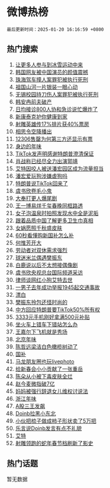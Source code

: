 # 微博热榜

`最后更新时间：2025-01-20 16:16:59 +0800`

## 热门搜索

1. [让更多人参与到冰雪运动中来](https://m.weibo.cn/search?containerid=100103type%3D1%26t%3D10%26q%3D%23%E8%AE%A9%E6%9B%B4%E5%A4%9A%E4%BA%BA%E5%8F%82%E4%B8%8E%E5%88%B0%E5%86%B0%E9%9B%AA%E8%BF%90%E5%8A%A8%E4%B8%AD%E6%9D%A5%23&stream_entry_id=51&isnewpage=1&extparam=seat%3D1%26cate%3D10103%26dgr%3D0%26filter_type%3Drealtimehot%26stream_entry_id%3D51%26c_type%3D51%26q%3D%2523%25E8%25AE%25A9%25E6%259B%25B4%25E5%25A4%259A%25E4%25BA%25BA%25E5%258F%2582%25E4%25B8%258E%25E5%2588%25B0%25E5%2586%25B0%25E9%259B%25AA%25E8%25BF%2590%25E5%258A%25A8%25E4%25B8%25AD%25E6%259D%25A5%2523%26pos%3D0%26display_time%3D1737361017%26pre_seqid%3D17373610174820118870441)
1. [韩国网友被中国演员的颜值震撼](https://m.weibo.cn/search?containerid=100103type%3D1%26t%3D10%26q%3D%E9%9F%A9%E5%9B%BD%E7%BD%91%E5%8F%8B%E8%A2%AB%E4%B8%AD%E5%9B%BD%E6%BC%94%E5%91%98%E7%9A%84%E9%A2%9C%E5%80%BC%E9%9C%87%E6%92%BC&stream_entry_id=31&isnewpage=1&extparam=seat%3D1%26dgr%3D0%26filter_type%3Drealtimehot%26c_type%3D31%26flag%3D2%26pos%3D0%26realpos%3D1%26lcate%3D5001%26stream_entry_id%3D31%26cate%3D5001%26q%3D%25E9%259F%25A9%25E5%259B%25BD%25E7%25BD%2591%25E5%258F%258B%25E8%25A2%25AB%25E4%25B8%25AD%25E5%259B%25BD%25E6%25BC%2594%25E5%2591%2598%25E7%259A%2584%25E9%25A2%259C%25E5%2580%25BC%25E9%259C%2587%25E6%2592%25BC%26band_rank%3D1%26display_time%3D1737361017%26pre_seqid%3D17373610174820118870441)
1. [珠海驾车撞人案罪犯被执行死刑](https://m.weibo.cn/search?containerid=100103type%3D1%26t%3D10%26q%3D%23%E7%8F%A0%E6%B5%B7%E9%A9%BE%E8%BD%A6%E6%92%9E%E4%BA%BA%E6%A1%88%E7%BD%AA%E7%8A%AF%E8%A2%AB%E6%89%A7%E8%A1%8C%E6%AD%BB%E5%88%91%23&stream_entry_id=31&isnewpage=1&extparam=seat%3D1%26dgr%3D0%26filter_type%3Drealtimehot%26c_type%3D31%26flag%3D0%26pos%3D1%26realpos%3D2%26lcate%3D5001%26stream_entry_id%3D31%26cate%3D5001%26q%3D%2523%25E7%258F%25A0%25E6%25B5%25B7%25E9%25A9%25BE%25E8%25BD%25A6%25E6%2592%259E%25E4%25BA%25BA%25E6%25A1%2588%25E7%25BD%25AA%25E7%258A%25AF%25E8%25A2%25AB%25E6%2589%25A7%25E8%25A1%258C%25E6%25AD%25BB%25E5%2588%2591%2523%26band_rank%3D2%26display_time%3D1737361017%26pre_seqid%3D17373610174820118870441)
1. [祖国山河一片银装一眼心动](https://m.weibo.cn/search?containerid=100103type%3D1%26t%3D10%26q%3D%23%E7%A5%96%E5%9B%BD%E5%B1%B1%E6%B2%B3%E4%B8%80%E7%89%87%E9%93%B6%E8%A3%85%E4%B8%80%E7%9C%BC%E5%BF%83%E5%8A%A8%23&stream_entry_id=31&isnewpage=1&extparam=seat%3D1%26dgr%3D0%26filter_type%3Drealtimehot%26c_type%3D31%26flag%3D1%26pos%3D2%26realpos%3D3%26lcate%3D5001%26stream_entry_id%3D31%26cate%3D5001%26q%3D%2523%25E7%25A5%2596%25E5%259B%25BD%25E5%25B1%25B1%25E6%25B2%25B3%25E4%25B8%2580%25E7%2589%2587%25E9%2593%25B6%25E8%25A3%2585%25E4%25B8%2580%25E7%259C%25BC%25E5%25BF%2583%25E5%258A%25A8%2523%26band_rank%3D3%26display_time%3D1737361017%26pre_seqid%3D17373610174820118870441)
1. [无锡校园持刀伤人案罪犯被执行死刑](https://m.weibo.cn/search?containerid=100103type%3D1%26t%3D10%26q%3D%23%E6%97%A0%E9%94%A1%E6%A0%A1%E5%9B%AD%E6%8C%81%E5%88%80%E4%BC%A4%E4%BA%BA%E6%A1%88%E7%BD%AA%E7%8A%AF%E8%A2%AB%E6%89%A7%E8%A1%8C%E6%AD%BB%E5%88%91%23&stream_entry_id=31&isnewpage=1&extparam=seat%3D1%26dgr%3D0%26filter_type%3Drealtimehot%26c_type%3D31%26flag%3D1%26pos%3D3%26realpos%3D4%26lcate%3D5001%26stream_entry_id%3D31%26cate%3D5001%26q%3D%2523%25E6%2597%25A0%25E9%2594%25A1%25E6%25A0%25A1%25E5%259B%25AD%25E6%258C%2581%25E5%2588%2580%25E4%25BC%25A4%25E4%25BA%25BA%25E6%25A1%2588%25E7%25BD%25AA%25E7%258A%25AF%25E8%25A2%25AB%25E6%2589%25A7%25E8%25A1%258C%25E6%25AD%25BB%25E5%2588%2591%2523%26band_rank%3D4%26display_time%3D1737361017%26pre_seqid%3D17373610174820118870441)
1. [韩安冉前夫破产](https://m.weibo.cn/search?containerid=100103type%3D1%26t%3D10%26q%3D%23%E9%9F%A9%E5%AE%89%E5%86%89%E5%89%8D%E5%A4%AB%E7%A0%B4%E4%BA%A7%23&stream_entry_id=31&isnewpage=1&extparam=seat%3D1%26dgr%3D0%26filter_type%3Drealtimehot%26c_type%3D31%26flag%3D2%26pos%3D4%26realpos%3D5%26lcate%3D5001%26stream_entry_id%3D31%26cate%3D5001%26q%3D%2523%25E9%259F%25A9%25E5%25AE%2589%25E5%2586%2589%25E5%2589%258D%25E5%25A4%25AB%25E7%25A0%25B4%25E4%25BA%25A7%2523%26band_rank%3D5%26display_time%3D1737361017%26pre_seqid%3D17373610174820118870441)
1. [日均接诊800人协和急诊说忙爆炸了](https://m.weibo.cn/search?containerid=100103type%3D1%26t%3D10%26q%3D%23%E6%97%A5%E5%9D%87%E6%8E%A5%E8%AF%8A800%E4%BA%BA%E5%8D%8F%E5%92%8C%E6%80%A5%E8%AF%8A%E8%AF%B4%E5%BF%99%E7%88%86%E7%82%B8%E4%BA%86%23&stream_entry_id=31&isnewpage=1&extparam=seat%3D1%26dgr%3D0%26filter_type%3Drealtimehot%26c_type%3D31%26flag%3D0%26pos%3D5%26realpos%3D6%26lcate%3D5001%26stream_entry_id%3D31%26cate%3D5001%26q%3D%2523%25E6%2597%25A5%25E5%259D%2587%25E6%258E%25A5%25E8%25AF%258A800%25E4%25BA%25BA%25E5%258D%258F%25E5%2592%258C%25E6%2580%25A5%25E8%25AF%258A%25E8%25AF%25B4%25E5%25BF%2599%25E7%2588%2586%25E7%2582%25B8%25E4%25BA%2586%2523%26band_rank%3D6%26display_time%3D1737361017%26pre_seqid%3D17373610174820118870441)
1. [新康泰克护你健康到家](https://m.weibo.cn/search?containerid=100103type%3D1%26t%3D10%26q%3D%23%E6%96%B0%E5%BA%B7%E6%B3%B0%E5%85%8B%E6%8A%A4%E4%BD%A0%E5%81%A5%E5%BA%B7%E5%88%B0%E5%AE%B6%23&stream_entry_id=31&isnewpage=1&extparam=seat%3D1%26dgr%3D0%26adid%3D272979%26filter_type%3Drealtimehot%26band_rank%3D7%26pos%3D6%26cate%3D5001%26is_ad_pos%3D1%26lcate%3D5001%26stream_entry_id%3D31%26topic_ad%3D1%26q%3D%2523%25E6%2596%25B0%25E5%25BA%25B7%25E6%25B3%25B0%25E5%2585%258B%25E6%258A%25A4%25E4%25BD%25A0%25E5%2581%25A5%25E5%25BA%25B7%25E5%2588%25B0%25E5%25AE%25B6%2523%26c_type%3D31%26display_time%3D1737361017%26pre_seqid%3D17373610174820118870441)
1. [射雕英雄传17%排片获40%票房](https://m.weibo.cn/search?containerid=100103type%3D1%26t%3D10%26q%3D%23%E5%B0%84%E9%9B%95%E8%8B%B1%E9%9B%84%E4%BC%A017%25%E6%8E%92%E7%89%87%E8%8E%B740%25%E7%A5%A8%E6%88%BF%23&stream_entry_id=31&isnewpage=1&extparam=seat%3D1%26dgr%3D0%26filter_type%3Drealtimehot%26c_type%3D31%26flag%3D1%26pos%3D7%26realpos%3D7%26lcate%3D5001%26stream_entry_id%3D31%26cate%3D5001%26q%3D%2523%25E5%25B0%2584%25E9%259B%2595%25E8%258B%25B1%25E9%259B%2584%25E4%25BC%25A017%2525%25E6%258E%2592%25E7%2589%2587%25E8%258E%25B740%2525%25E7%25A5%25A8%25E6%2588%25BF%2523%26band_rank%3D7%26display_time%3D1737361017%26pre_seqid%3D17373610174820118870441)
1. [相思令空降播出](https://m.weibo.cn/search?containerid=100103type%3D1%26t%3D10%26q%3D%23%E7%9B%B8%E6%80%9D%E4%BB%A4%E7%A9%BA%E9%99%8D%E6%92%AD%E5%87%BA%23&stream_entry_id=31&isnewpage=1&extparam=seat%3D1%26dgr%3D0%26filter_type%3Drealtimehot%26c_type%3D31%26flag%3D1%26pos%3D8%26realpos%3D8%26lcate%3D5001%26stream_entry_id%3D31%26cate%3D5001%26q%3D%2523%25E7%259B%25B8%25E6%2580%259D%25E4%25BB%25A4%25E7%25A9%25BA%25E9%2599%258D%25E6%2592%25AD%25E5%2587%25BA%2523%26band_rank%3D8%26display_time%3D1737361017%26pre_seqid%3D17373610174820118870441)
1. [12306售罄为何第三方还显示有票](https://m.weibo.cn/search?containerid=100103type%3D1%26t%3D10%26q%3D%2312306%E5%94%AE%E7%BD%84%E4%B8%BA%E4%BD%95%E7%AC%AC%E4%B8%89%E6%96%B9%E8%BF%98%E6%98%BE%E7%A4%BA%E6%9C%89%E7%A5%A8%23&stream_entry_id=31&isnewpage=1&extparam=seat%3D1%26dgr%3D0%26filter_type%3Drealtimehot%26c_type%3D31%26flag%3D0%26pos%3D9%26realpos%3D9%26lcate%3D5001%26stream_entry_id%3D31%26cate%3D5001%26q%3D%252312306%25E5%2594%25AE%25E7%25BD%2584%25E4%25B8%25BA%25E4%25BD%2595%25E7%25AC%25AC%25E4%25B8%2589%25E6%2596%25B9%25E8%25BF%2598%25E6%2598%25BE%25E7%25A4%25BA%25E6%259C%2589%25E7%25A5%25A8%2523%26band_rank%3D9%26display_time%3D1737361017%26pre_seqid%3D17373610174820118870441)
1. [身边的年味](https://m.weibo.cn/search?containerid=100103type%3D1%26t%3D10%26q%3D%23%E8%BA%AB%E8%BE%B9%E7%9A%84%E5%B9%B4%E5%91%B3%23&stream_entry_id=31&isnewpage=1&extparam=seat%3D1%26dgr%3D0%26filter_type%3Drealtimehot%26c_type%3D31%26flag%3D1%26pos%3D10%26realpos%3D10%26lcate%3D5001%26stream_entry_id%3D31%26cate%3D5001%26q%3D%2523%25E8%25BA%25AB%25E8%25BE%25B9%25E7%259A%2584%25E5%25B9%25B4%25E5%2591%25B3%2523%26band_rank%3D10%26display_time%3D1737361017%26pre_seqid%3D17373610174820118870441)
1. [TikTok发声明感谢特朗普澄清保证](https://m.weibo.cn/search?containerid=100103type%3D1%26t%3D10%26q%3D%23TikTok%E5%8F%91%E5%A3%B0%E6%98%8E%E6%84%9F%E8%B0%A2%E7%89%B9%E6%9C%97%E6%99%AE%E6%BE%84%E6%B8%85%E4%BF%9D%E8%AF%81%23&stream_entry_id=31&isnewpage=1&extparam=seat%3D1%26dgr%3D0%26filter_type%3Drealtimehot%26c_type%3D31%26flag%3D1%26pos%3D11%26realpos%3D11%26lcate%3D5001%26stream_entry_id%3D31%26cate%3D5001%26q%3D%2523TikTok%25E5%258F%2591%25E5%25A3%25B0%25E6%2598%258E%25E6%2584%259F%25E8%25B0%25A2%25E7%2589%25B9%25E6%259C%2597%25E6%2599%25AE%25E6%25BE%2584%25E6%25B8%2585%25E4%25BF%259D%25E8%25AF%2581%2523%26band_rank%3D11%26display_time%3D1737361017%26pre_seqid%3D17373610174820118870441)
1. [肖战称已经尽全力出演郭靖](https://m.weibo.cn/search?containerid=100103type%3D1%26t%3D10%26q%3D%23%E8%82%96%E6%88%98%E7%A7%B0%E5%B7%B2%E7%BB%8F%E5%B0%BD%E5%85%A8%E5%8A%9B%E5%87%BA%E6%BC%94%E9%83%AD%E9%9D%96%23&stream_entry_id=31&isnewpage=1&extparam=seat%3D1%26dgr%3D0%26filter_type%3Drealtimehot%26c_type%3D31%26flag%3D0%26pos%3D12%26realpos%3D12%26lcate%3D5001%26stream_entry_id%3D31%26cate%3D5001%26q%3D%2523%25E8%2582%2596%25E6%2588%2598%25E7%25A7%25B0%25E5%25B7%25B2%25E7%25BB%258F%25E5%25B0%25BD%25E5%2585%25A8%25E5%258A%259B%25E5%2587%25BA%25E6%25BC%2594%25E9%2583%25AD%25E9%259D%2596%2523%26band_rank%3D12%26display_time%3D1737361017%26pre_seqid%3D17373610174820118870441)
1. [艾特因咬人被送潘宏园区成为流量担当](https://m.weibo.cn/search?containerid=100103type%3D1%26t%3D10%26q%3D%23%E8%89%BE%E7%89%B9%E5%9B%A0%E5%92%AC%E4%BA%BA%E8%A2%AB%E9%80%81%E6%BD%98%E5%AE%8F%E5%9B%AD%E5%8C%BA%E6%88%90%E4%B8%BA%E6%B5%81%E9%87%8F%E6%8B%85%E5%BD%93%23&stream_entry_id=31&isnewpage=1&extparam=seat%3D1%26dgr%3D0%26filter_type%3Drealtimehot%26c_type%3D31%26flag%3D2%26pos%3D13%26realpos%3D13%26lcate%3D5001%26stream_entry_id%3D31%26cate%3D5001%26q%3D%2523%25E8%2589%25BE%25E7%2589%25B9%25E5%259B%25A0%25E5%2592%25AC%25E4%25BA%25BA%25E8%25A2%25AB%25E9%2580%2581%25E6%25BD%2598%25E5%25AE%258F%25E5%259B%25AD%25E5%258C%25BA%25E6%2588%2590%25E4%25B8%25BA%25E6%25B5%2581%25E9%2587%258F%25E6%258B%2585%25E5%25BD%2593%2523%26band_rank%3D13%26display_time%3D1737361017%26pre_seqid%3D17373610174820118870441)
1. [潘宏爱玩狗涉嫌虐狗吗](https://m.weibo.cn/search?containerid=100103type%3D1%26t%3D10%26q%3D%23%E6%BD%98%E5%AE%8F%E7%88%B1%E7%8E%A9%E7%8B%97%E6%B6%89%E5%AB%8C%E8%99%90%E7%8B%97%E5%90%97%23&stream_entry_id=31&isnewpage=1&extparam=seat%3D1%26dgr%3D0%26filter_type%3Drealtimehot%26c_type%3D31%26flag%3D2%26pos%3D14%26realpos%3D14%26lcate%3D5001%26stream_entry_id%3D31%26cate%3D5001%26q%3D%2523%25E6%25BD%2598%25E5%25AE%258F%25E7%2588%25B1%25E7%258E%25A9%25E7%258B%2597%25E6%25B6%2589%25E5%25AB%258C%25E8%2599%2590%25E7%258B%2597%25E5%2590%2597%2523%26band_rank%3D14%26display_time%3D1737361017%26pre_seqid%3D17373610174820118870441)
1. [特朗普说TikTok回来了](https://m.weibo.cn/search?containerid=100103type%3D1%26t%3D10%26q%3D%23%E7%89%B9%E6%9C%97%E6%99%AE%E8%AF%B4TikTok%E5%9B%9E%E6%9D%A5%E4%BA%86%23&stream_entry_id=31&isnewpage=1&extparam=seat%3D1%26dgr%3D0%26filter_type%3Drealtimehot%26c_type%3D31%26flag%3D0%26pos%3D15%26realpos%3D15%26lcate%3D5001%26stream_entry_id%3D31%26cate%3D5001%26q%3D%2523%25E7%2589%25B9%25E6%259C%2597%25E6%2599%25AE%25E8%25AF%25B4TikTok%25E5%259B%259E%25E6%259D%25A5%25E4%25BA%2586%2523%26band_rank%3D15%26display_time%3D1737361017%26pre_seqid%3D17373610174820118870441)
1. [虞书欣卷毛小鬼](https://m.weibo.cn/search?containerid=100103type%3D1%26t%3D10%26q%3D%23%E8%99%9E%E4%B9%A6%E6%AC%A3%E5%8D%B7%E6%AF%9B%E5%B0%8F%E9%AC%BC%23&stream_entry_id=31&isnewpage=1&extparam=seat%3D1%26dgr%3D0%26filter_type%3Drealtimehot%26c_type%3D31%26flag%3D1%26pos%3D16%26realpos%3D16%26lcate%3D5001%26stream_entry_id%3D31%26cate%3D5001%26q%3D%2523%25E8%2599%259E%25E4%25B9%25A6%25E6%25AC%25A3%25E5%258D%25B7%25E6%25AF%259B%25E5%25B0%258F%25E9%25AC%25BC%2523%26band_rank%3D16%26display_time%3D1737361017%26pre_seqid%3D17373610174820118870441)
1. [大奉打更人爆尾剧](https://m.weibo.cn/search?containerid=100103type%3D1%26t%3D10%26q%3D%E5%A4%A7%E5%A5%89%E6%89%93%E6%9B%B4%E4%BA%BA%E7%88%86%E5%B0%BE%E5%89%A7&stream_entry_id=31&isnewpage=1&extparam=seat%3D1%26dgr%3D0%26filter_type%3Drealtimehot%26c_type%3D31%26flag%3D1%26pos%3D17%26realpos%3D17%26lcate%3D5001%26stream_entry_id%3D31%26cate%3D5001%26q%3D%25E5%25A4%25A7%25E5%25A5%2589%25E6%2589%2593%25E6%259B%25B4%25E4%25BA%25BA%25E7%2588%2586%25E5%25B0%25BE%25E5%2589%25A7%26band_rank%3D17%26display_time%3D1737361017%26pre_seqid%3D17373610174820118870441)
1. [王一博易烊千玺春晚同框路透](https://m.weibo.cn/search?containerid=100103type%3D1%26t%3D10%26q%3D%23%E7%8E%8B%E4%B8%80%E5%8D%9A%E6%98%93%E7%83%8A%E5%8D%83%E7%8E%BA%E6%98%A5%E6%99%9A%E5%90%8C%E6%A1%86%E8%B7%AF%E9%80%8F%23&stream_entry_id=31&isnewpage=1&extparam=seat%3D1%26dgr%3D0%26filter_type%3Drealtimehot%26c_type%3D31%26flag%3D0%26pos%3D18%26realpos%3D18%26lcate%3D5001%26stream_entry_id%3D31%26cate%3D5001%26q%3D%2523%25E7%258E%258B%25E4%25B8%2580%25E5%258D%259A%25E6%2598%2593%25E7%2583%258A%25E5%258D%2583%25E7%258E%25BA%25E6%2598%25A5%25E6%2599%259A%25E5%2590%258C%25E6%25A1%2586%25E8%25B7%25AF%25E9%2580%258F%2523%26band_rank%3D18%26display_time%3D1737361017%26pre_seqid%3D17373610174820118870441)
1. [女子泡温泉时拍照发现水中全是泥垢](https://m.weibo.cn/search?containerid=100103type%3D1%26t%3D10%26q%3D%23%E5%A5%B3%E5%AD%90%E6%B3%A1%E6%B8%A9%E6%B3%89%E6%97%B6%E6%8B%8D%E7%85%A7%E5%8F%91%E7%8E%B0%E6%B0%B4%E4%B8%AD%E5%85%A8%E6%98%AF%E6%B3%A5%E5%9E%A2%23&stream_entry_id=31&isnewpage=1&extparam=seat%3D1%26dgr%3D0%26filter_type%3Drealtimehot%26c_type%3D31%26flag%3D1%26pos%3D19%26realpos%3D19%26lcate%3D5001%26stream_entry_id%3D31%26cate%3D5001%26q%3D%2523%25E5%25A5%25B3%25E5%25AD%2590%25E6%25B3%25A1%25E6%25B8%25A9%25E6%25B3%2589%25E6%2597%25B6%25E6%258B%258D%25E7%2585%25A7%25E5%258F%2591%25E7%258E%25B0%25E6%25B0%25B4%25E4%25B8%25AD%25E5%2585%25A8%25E6%2598%25AF%25E6%25B3%25A5%25E5%259E%25A2%2523%26band_rank%3D19%26display_time%3D1737361017%26pre_seqid%3D17373610174820118870441)
1. [跟着品质中国了解更多卫生巾真相](https://m.weibo.cn/search?containerid=100103type%3D1%26t%3D10%26q%3D%23%E8%B7%9F%E7%9D%80%E5%93%81%E8%B4%A8%E4%B8%AD%E5%9B%BD%E4%BA%86%E8%A7%A3%E6%9B%B4%E5%A4%9A%E5%8D%AB%E7%94%9F%E5%B7%BE%E7%9C%9F%E7%9B%B8%23&stream_entry_id=31&isnewpage=1&extparam=seat%3D1%26dgr%3D0%26adid%3D273360%26filter_type%3Drealtimehot%26c_type%3D31%26flag%3D1%26pos%3D20%26realpos%3D20%26lcate%3D5001%26stream_entry_id%3D31%26cate%3D5001%26q%3D%2523%25E8%25B7%259F%25E7%259D%2580%25E5%2593%2581%25E8%25B4%25A8%25E4%25B8%25AD%25E5%259B%25BD%25E4%25BA%2586%25E8%25A7%25A3%25E6%259B%25B4%25E5%25A4%259A%25E5%258D%25AB%25E7%2594%259F%25E5%25B7%25BE%25E7%259C%259F%25E7%259B%25B8%2523%26band_rank%3D20%26display_time%3D1737361017%26pre_seqid%3D17373610174820118870441)
1. [女娲愿照千秋盛皮肤](https://m.weibo.cn/search?containerid=100103type%3D1%26t%3D10%26q%3D%23%E5%A5%B3%E5%A8%B2%E6%84%BF%E7%85%A7%E5%8D%83%E7%A7%8B%E7%9B%9B%E7%9A%AE%E8%82%A4%23&stream_entry_id=31&isnewpage=1&extparam=seat%3D1%26dgr%3D0%26filter_type%3Drealtimehot%26c_type%3D31%26flag%3D1%26pos%3D21%26realpos%3D21%26lcate%3D5001%26stream_entry_id%3D31%26cate%3D5001%26q%3D%2523%25E5%25A5%25B3%25E5%25A8%25B2%25E6%2584%25BF%25E7%2585%25A7%25E5%258D%2583%25E7%25A7%258B%25E7%259B%259B%25E7%259A%25AE%25E8%2582%25A4%2523%26band_rank%3D21%26display_time%3D1737361017%26pre_seqid%3D17373610174820118870441)
1. [60秒看懂购新国补怎么补](https://m.weibo.cn/search?containerid=100103type%3D1%26t%3D10%26q%3D%2360%E7%A7%92%E7%9C%8B%E6%87%82%E8%B4%AD%E6%96%B0%E5%9B%BD%E8%A1%A5%E6%80%8E%E4%B9%88%E8%A1%A5%23&stream_entry_id=31&isnewpage=1&extparam=seat%3D1%26dgr%3D0%26filter_type%3Drealtimehot%26c_type%3D31%26flag%3D0%26pos%3D22%26realpos%3D22%26lcate%3D5001%26stream_entry_id%3D31%26cate%3D5001%26q%3D%252360%25E7%25A7%2592%25E7%259C%258B%25E6%2587%2582%25E8%25B4%25AD%25E6%2596%25B0%25E5%259B%25BD%25E8%25A1%25A5%25E6%2580%258E%25E4%25B9%2588%25E8%25A1%25A5%2523%26band_rank%3D22%26display_time%3D1737361017%26pre_seqid%3D17373610174820118870441)
1. [何惟芳开大](https://m.weibo.cn/search?containerid=100103type%3D1%26t%3D10%26q%3D%23%E4%BD%95%E6%83%9F%E8%8A%B3%E5%BC%80%E5%A4%A7%23&stream_entry_id=31&isnewpage=1&extparam=seat%3D1%26dgr%3D0%26filter_type%3Drealtimehot%26c_type%3D31%26flag%3D1%26pos%3D23%26realpos%3D23%26lcate%3D5001%26stream_entry_id%3D31%26cate%3D5001%26q%3D%2523%25E4%25BD%2595%25E6%2583%259F%25E8%258A%25B3%25E5%25BC%2580%25E5%25A4%25A7%2523%26band_rank%3D23%26display_time%3D1737361017%26pre_seqid%3D17373610174820118870441)
1. [劳动者对双休需求强烈](https://m.weibo.cn/search?containerid=100103type%3D1%26t%3D10%26q%3D%23%E5%8A%B3%E5%8A%A8%E8%80%85%E5%AF%B9%E5%8F%8C%E4%BC%91%E9%9C%80%E6%B1%82%E5%BC%BA%E7%83%88%23&stream_entry_id=31&isnewpage=1&extparam=seat%3D1%26dgr%3D0%26filter_type%3Drealtimehot%26c_type%3D31%26flag%3D0%26pos%3D24%26realpos%3D24%26lcate%3D5001%26stream_entry_id%3D31%26cate%3D5001%26q%3D%2523%25E5%258A%25B3%25E5%258A%25A8%25E8%2580%2585%25E5%25AF%25B9%25E5%258F%258C%25E4%25BC%2591%25E9%259C%2580%25E6%25B1%2582%25E5%25BC%25BA%25E7%2583%2588%2523%26band_rank%3D24%26display_time%3D1737361017%26pre_seqid%3D17373610174820118870441)
1. [球迷米兰偶遇樊振东](https://m.weibo.cn/search?containerid=100103type%3D1%26t%3D10%26q%3D%23%E7%90%83%E8%BF%B7%E7%B1%B3%E5%85%B0%E5%81%B6%E9%81%87%E6%A8%8A%E6%8C%AF%E4%B8%9C%23&stream_entry_id=31&isnewpage=1&extparam=seat%3D1%26dgr%3D0%26filter_type%3Drealtimehot%26c_type%3D31%26flag%3D1%26pos%3D25%26realpos%3D25%26lcate%3D5001%26stream_entry_id%3D31%26cate%3D5001%26q%3D%2523%25E7%2590%2583%25E8%25BF%25B7%25E7%25B1%25B3%25E5%2585%25B0%25E5%2581%25B6%25E9%2581%2587%25E6%25A8%258A%25E6%258C%25AF%25E4%25B8%259C%2523%26band_rank%3D25%26display_time%3D1737361017%26pre_seqid%3D17373610174820118870441)
1. [白鹿说以后不太想接偶像剧](https://m.weibo.cn/search?containerid=100103type%3D1%26t%3D10%26q%3D%23%E7%99%BD%E9%B9%BF%E8%AF%B4%E4%BB%A5%E5%90%8E%E4%B8%8D%E5%A4%AA%E6%83%B3%E6%8E%A5%E5%81%B6%E5%83%8F%E5%89%A7%23&stream_entry_id=31&isnewpage=1&extparam=seat%3D1%26dgr%3D0%26filter_type%3Drealtimehot%26c_type%3D31%26flag%3D0%26pos%3D26%26realpos%3D26%26lcate%3D5001%26stream_entry_id%3D31%26cate%3D5001%26q%3D%2523%25E7%2599%25BD%25E9%25B9%25BF%25E8%25AF%25B4%25E4%25BB%25A5%25E5%2590%258E%25E4%25B8%258D%25E5%25A4%25AA%25E6%2583%25B3%25E6%258E%25A5%25E5%2581%25B6%25E5%2583%258F%25E5%2589%25A7%2523%26band_rank%3D26%26display_time%3D1737361017%26pre_seqid%3D17373610174820118870441)
1. [虞书欣央视总台国际频道采访](https://m.weibo.cn/search?containerid=100103type%3D1%26t%3D10%26q%3D%23%E8%99%9E%E4%B9%A6%E6%AC%A3%E5%A4%AE%E8%A7%86%E6%80%BB%E5%8F%B0%E5%9B%BD%E9%99%85%E9%A2%91%E9%81%93%E9%87%87%E8%AE%BF%23&stream_entry_id=31&isnewpage=1&extparam=seat%3D1%26dgr%3D0%26filter_type%3Drealtimehot%26c_type%3D31%26flag%3D1%26pos%3D27%26realpos%3D27%26lcate%3D5001%26stream_entry_id%3D31%26cate%3D5001%26q%3D%2523%25E8%2599%259E%25E4%25B9%25A6%25E6%25AC%25A3%25E5%25A4%25AE%25E8%25A7%2586%25E6%2580%25BB%25E5%258F%25B0%25E5%259B%25BD%25E9%2599%2585%25E9%25A2%2591%25E9%2581%2593%25E9%2587%2587%25E8%25AE%25BF%2523%26band_rank%3D27%26display_time%3D1737361017%26pre_seqid%3D17373610174820118870441)
1. [律师谈网红小狗艾特去世](https://m.weibo.cn/search?containerid=100103type%3D1%26t%3D10%26q%3D%23%E5%BE%8B%E5%B8%88%E8%B0%88%E7%BD%91%E7%BA%A2%E5%B0%8F%E7%8B%97%E8%89%BE%E7%89%B9%E5%8E%BB%E4%B8%96%23&stream_entry_id=31&isnewpage=1&extparam=seat%3D1%26dgr%3D0%26filter_type%3Drealtimehot%26c_type%3D31%26flag%3D1%26pos%3D28%26realpos%3D28%26lcate%3D5001%26stream_entry_id%3D31%26cate%3D5001%26q%3D%2523%25E5%25BE%258B%25E5%25B8%2588%25E8%25B0%2588%25E7%25BD%2591%25E7%25BA%25A2%25E5%25B0%258F%25E7%258B%2597%25E8%2589%25BE%25E7%2589%25B9%25E5%258E%25BB%25E4%25B8%2596%2523%26band_rank%3D28%26display_time%3D1737361017%26pre_seqid%3D17373610174820118870441)
1. [一男子去年成功举报1945起交通事故](https://m.weibo.cn/search?containerid=100103type%3D1%26t%3D10%26q%3D%23%E4%B8%80%E7%94%B7%E5%AD%90%E5%8E%BB%E5%B9%B4%E6%88%90%E5%8A%9F%E4%B8%BE%E6%8A%A51945%E8%B5%B7%E4%BA%A4%E9%80%9A%E4%BA%8B%E6%95%85%23&stream_entry_id=31&isnewpage=1&extparam=seat%3D1%26dgr%3D0%26filter_type%3Drealtimehot%26c_type%3D31%26flag%3D1%26pos%3D29%26realpos%3D29%26lcate%3D5001%26stream_entry_id%3D31%26cate%3D5001%26q%3D%2523%25E4%25B8%2580%25E7%2594%25B7%25E5%25AD%2590%25E5%258E%25BB%25E5%25B9%25B4%25E6%2588%2590%25E5%258A%259F%25E4%25B8%25BE%25E6%258A%25A51945%25E8%25B5%25B7%25E4%25BA%25A4%25E9%2580%259A%25E4%25BA%258B%25E6%2595%2585%2523%26band_rank%3D29%26display_time%3D1737361017%26pre_seqid%3D17373610174820118870441)
1. [漂白](https://m.weibo.cn/search?containerid=100103type%3D1%26t%3D10%26q%3D%E6%BC%82%E7%99%BD&stream_entry_id=31&isnewpage=1&extparam=seat%3D1%26dgr%3D0%26filter_type%3Drealtimehot%26c_type%3D31%26flag%3D1%26pos%3D30%26realpos%3D30%26lcate%3D5001%26stream_entry_id%3D31%26cate%3D5001%26q%3D%25E6%25BC%2582%25E7%2599%25BD%26band_rank%3D30%26display_time%3D1737361017%26pre_seqid%3D17373610174820118870441)
1. [樊振东拎包还怪时尚的](https://m.weibo.cn/search?containerid=100103type%3D1%26t%3D10%26q%3D%23%E6%A8%8A%E6%8C%AF%E4%B8%9C%E6%8B%8E%E5%8C%85%E8%BF%98%E6%80%AA%E6%97%B6%E5%B0%9A%E7%9A%84%23&stream_entry_id=31&isnewpage=1&extparam=seat%3D1%26dgr%3D0%26filter_type%3Drealtimehot%26c_type%3D31%26flag%3D1%26pos%3D31%26realpos%3D31%26lcate%3D5001%26stream_entry_id%3D31%26cate%3D5001%26q%3D%2523%25E6%25A8%258A%25E6%258C%25AF%25E4%25B8%259C%25E6%258B%258E%25E5%258C%2585%25E8%25BF%2598%25E6%2580%25AA%25E6%2597%25B6%25E5%25B0%259A%25E7%259A%2584%2523%26band_rank%3D31%26display_time%3D1737361017%26pre_seqid%3D17373610174820118870441)
1. [中方回应特朗普要TikTok50%所有权](https://m.weibo.cn/search?containerid=100103type%3D1%26t%3D10%26q%3D%23%E4%B8%AD%E6%96%B9%E5%9B%9E%E5%BA%94%E7%89%B9%E6%9C%97%E6%99%AE%E8%A6%81TikTok50%25%E6%89%80%E6%9C%89%E6%9D%83%23&stream_entry_id=31&isnewpage=1&extparam=seat%3D1%26dgr%3D0%26filter_type%3Drealtimehot%26c_type%3D31%26flag%3D1%26pos%3D32%26realpos%3D32%26lcate%3D5001%26stream_entry_id%3D31%26cate%3D5001%26q%3D%2523%25E4%25B8%25AD%25E6%2596%25B9%25E5%259B%259E%25E5%25BA%2594%25E7%2589%25B9%25E6%259C%2597%25E6%2599%25AE%25E8%25A6%2581TikTok50%2525%25E6%2589%2580%25E6%259C%2589%25E6%259D%2583%2523%26band_rank%3D32%26display_time%3D1737361017%26pre_seqid%3D17373610174820118870441)
1. [3333元手机刚好拿满500元补贴](https://m.weibo.cn/search?containerid=100103type%3D1%26t%3D10%26q%3D%233333%E5%85%83%E6%89%8B%E6%9C%BA%E5%88%9A%E5%A5%BD%E6%8B%BF%E6%BB%A1500%E5%85%83%E8%A1%A5%E8%B4%B4%23&stream_entry_id=31&isnewpage=1&extparam=seat%3D1%26dgr%3D0%26filter_type%3Drealtimehot%26c_type%3D31%26flag%3D0%26pos%3D33%26realpos%3D33%26lcate%3D5001%26stream_entry_id%3D31%26cate%3D5001%26q%3D%25233333%25E5%2585%2583%25E6%2589%258B%25E6%259C%25BA%25E5%2588%259A%25E5%25A5%25BD%25E6%258B%25BF%25E6%25BB%25A1500%25E5%2585%2583%25E8%25A1%25A5%25E8%25B4%25B4%2523%26band_rank%3D33%26display_time%3D1737361017%26pre_seqid%3D17373610174820118870441)
1. [坐火车上错车下错站怎么办](https://m.weibo.cn/search?containerid=100103type%3D1%26t%3D10%26q%3D%23%E5%9D%90%E7%81%AB%E8%BD%A6%E4%B8%8A%E9%94%99%E8%BD%A6%E4%B8%8B%E9%94%99%E7%AB%99%E6%80%8E%E4%B9%88%E5%8A%9E%23&stream_entry_id=31&isnewpage=1&extparam=seat%3D1%26dgr%3D0%26filter_type%3Drealtimehot%26c_type%3D31%26flag%3D1%26pos%3D34%26realpos%3D34%26lcate%3D5001%26stream_entry_id%3D31%26cate%3D5001%26q%3D%2523%25E5%259D%2590%25E7%2581%25AB%25E8%25BD%25A6%25E4%25B8%258A%25E9%2594%2599%25E8%25BD%25A6%25E4%25B8%258B%25E9%2594%2599%25E7%25AB%2599%25E6%2580%258E%25E4%25B9%2588%25E5%258A%259E%2523%26band_rank%3D34%26display_time%3D1737361017%26pre_seqid%3D17373610174820118870441)
1. [王嘉尔下飞机就是秀场](https://m.weibo.cn/search?containerid=100103type%3D1%26t%3D10%26q%3D%E7%8E%8B%E5%98%89%E5%B0%94%E4%B8%8B%E9%A3%9E%E6%9C%BA%E5%B0%B1%E6%98%AF%E7%A7%80%E5%9C%BA&stream_entry_id=31&isnewpage=1&extparam=seat%3D1%26dgr%3D0%26filter_type%3Drealtimehot%26c_type%3D31%26flag%3D0%26pos%3D35%26realpos%3D35%26lcate%3D5001%26stream_entry_id%3D31%26cate%3D5001%26q%3D%25E7%258E%258B%25E5%2598%2589%25E5%25B0%2594%25E4%25B8%258B%25E9%25A3%259E%25E6%259C%25BA%25E5%25B0%25B1%25E6%2598%25AF%25E7%25A7%2580%25E5%259C%25BA%26band_rank%3D35%26display_time%3D1737361017%26pre_seqid%3D17373610174820118870441)
1. [北京年味](https://m.weibo.cn/search?containerid=100103type%3D1%26t%3D10%26q%3D%23%E5%8C%97%E4%BA%AC%E5%B9%B4%E5%91%B3%23&stream_entry_id=31&isnewpage=1&extparam=seat%3D1%26dgr%3D0%26filter_type%3Drealtimehot%26c_type%3D31%26flag%3D1%26pos%3D36%26realpos%3D36%26lcate%3D5001%26stream_entry_id%3D31%26cate%3D5001%26q%3D%2523%25E5%258C%2597%25E4%25BA%25AC%25E5%25B9%25B4%25E5%2591%25B3%2523%26band_rank%3D36%26display_time%3D1737361017%26pre_seqid%3D17373610174820118870441)
1. [陈哲远梁洁白色橄榄树动了](https://m.weibo.cn/search?containerid=100103type%3D1%26t%3D10%26q%3D%23%E9%99%88%E5%93%B2%E8%BF%9C%E6%A2%81%E6%B4%81%E7%99%BD%E8%89%B2%E6%A9%84%E6%A6%84%E6%A0%91%E5%8A%A8%E4%BA%86%23&stream_entry_id=31&isnewpage=1&extparam=seat%3D1%26dgr%3D0%26filter_type%3Drealtimehot%26c_type%3D31%26flag%3D1%26pos%3D37%26realpos%3D37%26lcate%3D5001%26stream_entry_id%3D31%26cate%3D5001%26q%3D%2523%25E9%2599%2588%25E5%2593%25B2%25E8%25BF%259C%25E6%25A2%2581%25E6%25B4%2581%25E7%2599%25BD%25E8%2589%25B2%25E6%25A9%2584%25E6%25A6%2584%25E6%25A0%2591%25E5%258A%25A8%25E4%25BA%2586%2523%26band_rank%3D37%26display_time%3D1737361017%26pre_seqid%3D17373610174820118870441)
1. [国补](https://m.weibo.cn/search?containerid=100103type%3D1%26t%3D10%26q%3D%23%E5%9B%BD%E8%A1%A5%23&stream_entry_id=31&isnewpage=1&extparam=seat%3D1%26dgr%3D0%26filter_type%3Drealtimehot%26c_type%3D31%26flag%3D0%26pos%3D38%26realpos%3D38%26lcate%3D5001%26stream_entry_id%3D31%26cate%3D5001%26q%3D%2523%25E5%259B%25BD%25E8%25A1%25A5%2523%26band_rank%3D38%26display_time%3D1737361017%26pre_seqid%3D17373610174820118870441)
1. [马龙朋友圈也玩livephoto](https://m.weibo.cn/search?containerid=100103type%3D1%26t%3D10%26q%3D%23%E9%A9%AC%E9%BE%99%E6%9C%8B%E5%8F%8B%E5%9C%88%E4%B9%9F%E7%8E%A9livephoto%23&stream_entry_id=31&isnewpage=1&extparam=seat%3D1%26dgr%3D0%26filter_type%3Drealtimehot%26c_type%3D31%26flag%3D1%26pos%3D39%26realpos%3D39%26lcate%3D5001%26stream_entry_id%3D31%26cate%3D5001%26q%3D%2523%25E9%25A9%25AC%25E9%25BE%2599%25E6%259C%258B%25E5%258F%258B%25E5%259C%2588%25E4%25B9%259F%25E7%258E%25A9livephoto%2523%26band_rank%3D39%26display_time%3D1737361017%26pre_seqid%3D17373610174820118870441)
1. [给新春会小小贡献了一张重岳](https://m.weibo.cn/search?containerid=100103type%3D1%26t%3D10%26q%3D%E7%BB%99%E6%96%B0%E6%98%A5%E4%BC%9A%E5%B0%8F%E5%B0%8F%E8%B4%A1%E7%8C%AE%E4%BA%86%E4%B8%80%E5%BC%A0%E9%87%8D%E5%B2%B3&stream_entry_id=31&isnewpage=1&extparam=seat%3D1%26dgr%3D0%26filter_type%3Drealtimehot%26c_type%3D31%26flag%3D1%26pos%3D40%26realpos%3D40%26lcate%3D5001%26stream_entry_id%3D31%26cate%3D5001%26q%3D%25E7%25BB%2599%25E6%2596%25B0%25E6%2598%25A5%25E4%25BC%259A%25E5%25B0%258F%25E5%25B0%258F%25E8%25B4%25A1%25E7%258C%25AE%25E4%25BA%2586%25E4%25B8%2580%25E5%25BC%25A0%25E9%2587%258D%25E5%25B2%25B3%26band_rank%3D40%26display_time%3D1737361017%26pre_seqid%3D17373610174820118870441)
1. [陈朵从小被下毒皮肤全烂](https://m.weibo.cn/search?containerid=100103type%3D1%26t%3D10%26q%3D%E9%99%88%E6%9C%B5%E4%BB%8E%E5%B0%8F%E8%A2%AB%E4%B8%8B%E6%AF%92%E7%9A%AE%E8%82%A4%E5%85%A8%E7%83%82&stream_entry_id=31&isnewpage=1&extparam=seat%3D1%26dgr%3D0%26filter_type%3Drealtimehot%26c_type%3D31%26flag%3D1%26pos%3D41%26realpos%3D41%26lcate%3D5001%26stream_entry_id%3D31%26cate%3D5001%26q%3D%25E9%2599%2588%25E6%259C%25B5%25E4%25BB%258E%25E5%25B0%258F%25E8%25A2%25AB%25E4%25B8%258B%25E6%25AF%2592%25E7%259A%25AE%25E8%2582%25A4%25E5%2585%25A8%25E7%2583%2582%26band_rank%3D41%26display_time%3D1737361017%26pre_seqid%3D17373610174820118870441)
1. [赵今麦微指破7亿](https://m.weibo.cn/search?containerid=100103type%3D1%26t%3D10%26q%3D%23%E8%B5%B5%E4%BB%8A%E9%BA%A6%E5%BE%AE%E6%8C%87%E7%A0%B47%E4%BA%BF%23&stream_entry_id=31&isnewpage=1&extparam=seat%3D1%26dgr%3D0%26filter_type%3Drealtimehot%26c_type%3D31%26flag%3D1%26pos%3D42%26realpos%3D42%26lcate%3D5001%26stream_entry_id%3D31%26cate%3D5001%26q%3D%2523%25E8%25B5%25B5%25E4%25BB%258A%25E9%25BA%25A6%25E5%25BE%25AE%25E6%258C%2587%25E7%25A0%25B47%25E4%25BA%25BF%2523%26band_rank%3D42%26display_time%3D1737361017%26pre_seqid%3D17373610174820118870441)
1. [妈妈被强行辞退女儿维权讨说法](https://m.weibo.cn/search?containerid=100103type%3D1%26t%3D10%26q%3D%23%E5%A6%88%E5%A6%88%E8%A2%AB%E5%BC%BA%E8%A1%8C%E8%BE%9E%E9%80%80%E5%A5%B3%E5%84%BF%E7%BB%B4%E6%9D%83%E8%AE%A8%E8%AF%B4%E6%B3%95%23&stream_entry_id=31&isnewpage=1&extparam=seat%3D1%26dgr%3D0%26filter_type%3Drealtimehot%26c_type%3D31%26flag%3D0%26pos%3D43%26realpos%3D43%26lcate%3D5001%26stream_entry_id%3D31%26cate%3D5001%26q%3D%2523%25E5%25A6%2588%25E5%25A6%2588%25E8%25A2%25AB%25E5%25BC%25BA%25E8%25A1%258C%25E8%25BE%259E%25E9%2580%2580%25E5%25A5%25B3%25E5%2584%25BF%25E7%25BB%25B4%25E6%259D%2583%25E8%25AE%25A8%25E8%25AF%25B4%25E6%25B3%2595%2523%26band_rank%3D43%26display_time%3D1737361017%26pre_seqid%3D17373610174820118870441)
1. [浙江年味](https://m.weibo.cn/search?containerid=100103type%3D1%26t%3D10%26q%3D%23%E6%B5%99%E6%B1%9F%E5%B9%B4%E5%91%B3%23&stream_entry_id=31&isnewpage=1&extparam=seat%3D1%26dgr%3D0%26filter_type%3Drealtimehot%26c_type%3D31%26flag%3D1%26pos%3D44%26realpos%3D44%26lcate%3D5001%26stream_entry_id%3D31%26cate%3D5001%26q%3D%2523%25E6%25B5%2599%25E6%25B1%259F%25E5%25B9%25B4%25E5%2591%25B3%2523%26band_rank%3D44%26display_time%3D1737361017%26pre_seqid%3D17373610174820118870441)
1. [A股三王发飙](https://m.weibo.cn/search?containerid=100103type%3D1%26t%3D10%26q%3D%23A%E8%82%A1%E4%B8%89%E7%8E%8B%E5%8F%91%E9%A3%99%23&stream_entry_id=31&isnewpage=1&extparam=seat%3D1%26dgr%3D0%26filter_type%3Drealtimehot%26c_type%3D31%26flag%3D1%26pos%3D45%26realpos%3D45%26lcate%3D5001%26stream_entry_id%3D31%26cate%3D5001%26q%3D%2523A%25E8%2582%25A1%25E4%25B8%2589%25E7%258E%258B%25E5%258F%2591%25E9%25A3%2599%2523%26band_rank%3D45%26display_time%3D1737361017%26pre_seqid%3D17373610174820118870441)
1. [Doinb拉黑小东北](https://m.weibo.cn/search?containerid=100103type%3D1%26t%3D10%26q%3D%23Doinb%E6%8B%89%E9%BB%91%E5%B0%8F%E4%B8%9C%E5%8C%97%23&stream_entry_id=31&isnewpage=1&extparam=seat%3D1%26dgr%3D0%26filter_type%3Drealtimehot%26c_type%3D31%26flag%3D0%26pos%3D46%26realpos%3D46%26lcate%3D5001%26stream_entry_id%3D31%26cate%3D5001%26q%3D%2523Doinb%25E6%258B%2589%25E9%25BB%2591%25E5%25B0%258F%25E4%25B8%259C%25E5%258C%2597%2523%26band_rank%3D46%26display_time%3D1737361017%26pre_seqid%3D17373610174820118870441)
1. [小伙把梳子做成柿子形状卖了5万把](https://m.weibo.cn/search?containerid=100103type%3D1%26t%3D10%26q%3D%23%E5%B0%8F%E4%BC%99%E6%8A%8A%E6%A2%B3%E5%AD%90%E5%81%9A%E6%88%90%E6%9F%BF%E5%AD%90%E5%BD%A2%E7%8A%B6%E5%8D%96%E4%BA%865%E4%B8%87%E6%8A%8A%23&stream_entry_id=31&isnewpage=1&extparam=seat%3D1%26dgr%3D0%26filter_type%3Drealtimehot%26c_type%3D31%26flag%3D0%26pos%3D47%26realpos%3D47%26lcate%3D5001%26stream_entry_id%3D31%26cate%3D5001%26q%3D%2523%25E5%25B0%258F%25E4%25BC%2599%25E6%258A%258A%25E6%25A2%25B3%25E5%25AD%2590%25E5%2581%259A%25E6%2588%2590%25E6%259F%25BF%25E5%25AD%2590%25E5%25BD%25A2%25E7%258A%25B6%25E5%258D%2596%25E4%25BA%25865%25E4%25B8%2587%25E6%258A%258A%2523%26band_rank%3D47%26display_time%3D1737361017%26pre_seqid%3D17373610174820118870441)
1. [乐言说Doinb发言有点不礼貌](https://m.weibo.cn/search?containerid=100103type%3D1%26t%3D10%26q%3D%23%E4%B9%90%E8%A8%80%E8%AF%B4Doinb%E5%8F%91%E8%A8%80%E6%9C%89%E7%82%B9%E4%B8%8D%E7%A4%BC%E8%B2%8C%23&stream_entry_id=31&isnewpage=1&extparam=seat%3D1%26dgr%3D0%26filter_type%3Drealtimehot%26c_type%3D31%26flag%3D1%26pos%3D48%26realpos%3D48%26lcate%3D5001%26stream_entry_id%3D31%26cate%3D5001%26q%3D%2523%25E4%25B9%2590%25E8%25A8%2580%25E8%25AF%25B4Doinb%25E5%258F%2591%25E8%25A8%2580%25E6%259C%2589%25E7%2582%25B9%25E4%25B8%258D%25E7%25A4%25BC%25E8%25B2%258C%2523%26band_rank%3D48%26display_time%3D1737361017%26pre_seqid%3D17373610174820118870441)
1. [艾特](https://m.weibo.cn/search?containerid=100103type%3D1%26t%3D10%26q%3D%E8%89%BE%E7%89%B9&stream_entry_id=31&isnewpage=1&extparam=seat%3D1%26dgr%3D0%26filter_type%3Drealtimehot%26c_type%3D31%26flag%3D0%26pos%3D49%26realpos%3D49%26lcate%3D5001%26stream_entry_id%3D31%26cate%3D5001%26q%3D%25E8%2589%25BE%25E7%2589%25B9%26band_rank%3D49%26display_time%3D1737361017%26pre_seqid%3D17373610174820118870441)
1. [射雕领跑的蛇年春节档刷新了影史](https://m.weibo.cn/search?containerid=100103type%3D1%26t%3D10%26q%3D%23%E5%B0%84%E9%9B%95%E9%A2%86%E8%B7%91%E7%9A%84%E8%9B%87%E5%B9%B4%E6%98%A5%E8%8A%82%E6%A1%A3%E5%88%B7%E6%96%B0%E4%BA%86%E5%BD%B1%E5%8F%B2%23&stream_entry_id=31&isnewpage=1&extparam=seat%3D1%26dgr%3D0%26filter_type%3Drealtimehot%26c_type%3D31%26flag%3D0%26pos%3D50%26realpos%3D50%26lcate%3D5001%26stream_entry_id%3D31%26cate%3D5001%26q%3D%2523%25E5%25B0%2584%25E9%259B%2595%25E9%25A2%2586%25E8%25B7%2591%25E7%259A%2584%25E8%259B%2587%25E5%25B9%25B4%25E6%2598%25A5%25E8%258A%2582%25E6%25A1%25A3%25E5%2588%25B7%25E6%2596%25B0%25E4%25BA%2586%25E5%25BD%25B1%25E5%258F%25B2%2523%26band_rank%3D50%26display_time%3D1737361017%26pre_seqid%3D17373610174820118870441)

## 热门话题

暂无数据
